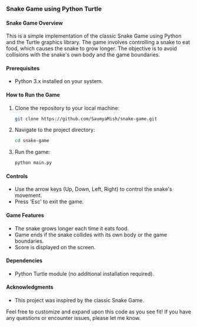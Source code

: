 ### Snake Game using Python Turtle

#### Snake Game Overview

This is a simple implementation of the classic Snake Game using Python and the Turtle graphics library. The game involves controlling a snake to eat food, which causes the snake to grow longer. The objective is to avoid collisions with the snake's own body and the game boundaries.

#### Prerequisites

- Python 3.x installed on your system.

#### How to Run the Game

1. Clone the repository to your local machine:

   ```bash
   git clone https://github.com/SaumyaMish/snake-game.git
   ```

2. Navigate to the project directory:

   ```bash
   cd snake-game
   ```

3. Run the game:

   ```bash
   python main.py
   ```

#### Controls

- Use the arrow keys (Up, Down, Left, Right) to control the snake's movement.
- Press 'Esc' to exit the game.

#### Game Features

- The snake grows longer each time it eats food.
- Game ends if the snake collides with its own body or the game boundaries.
- Score is displayed on the screen.

#### Dependencies

- Python Turtle module (no additional installation required).


#### Acknowledgments

- This project was inspired by the classic Snake Game.

Feel free to customize and expand upon this code as you see fit! If you have any questions or encounter issues, please let me know.
